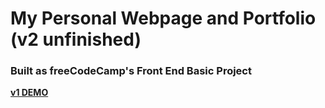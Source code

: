 # My Personal Webpage and Portfolio (v2 unfinished) 

### Built as freeCodeCamp's Front End Basic Project

**[v1 DEMO](https://codepen.io/boniverski/full/KrLgRK/)**
